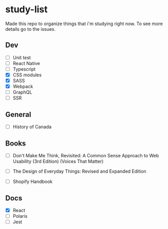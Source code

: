 # study-list
Made this repo to organize things that i'm studying right now. To see more details go to the issues.

## Dev
- [ ] Unit test
- [ ] React Native
- [ ] Typescript
- [x] CSS modules 
- [x] SASS
- [x] Webpack
- [ ] GraphQL
- [ ] SSR

## General
- [ ] History of Canada


## Books
- [ ] Don't Make Me Think, Revisited: A Common Sense Approach to Web Usability (3rd Edition) (Voices That Matter)
- [ ] The Design of Everyday Things: Revised and Expanded Edition
- [ ] Shopify Handbook


## Docs
- [x] React
- [ ] Polaris
- [ ] Jest
